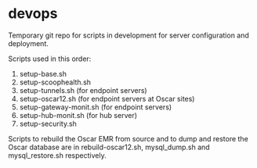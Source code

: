 devops
======

Temporary git repo for scripts in development for server configuration
and deployment.

Scripts used in this order:
  1. setup-base.sh
  2. setup-scoophealth.sh
  3. setup-tunnels.sh (for endpoint servers)
  4. setup-oscar12.sh (for endpoint servers at Oscar sites)
  5. setup-gateway-monit.sh (for endpoint servers)
  6. setup-hub-monit.sh (for hub server)
  7. setup-security.sh

Scripts to rebuild the Oscar EMR from source and to dump and restore
the Oscar database are in rebuild-oscar12.sh, mysql_dump.sh and
mysql_restore.sh respectively.
